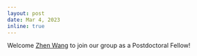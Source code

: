 ```yaml
---
layout: post
date: Mar 4, 2023
inline: true
---
```


Welcome [Zhen Wang](https://zhenwang9102.github.io/) to join our group as a Postdoctoral Fellow!
